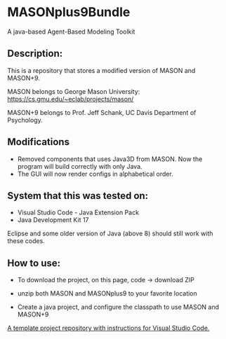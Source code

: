 # MASONplus9Bundle

A java-based Agent-Based Modeling Toolkit

## Description:

This is a repository that stores a modified version of MASON and MASON+9.

MASON belongs to George Mason University:
https://cs.gmu.edu/~eclab/projects/mason/

MASON+9 belongs to Prof. Jeff Schank, UC Davis Department of Psychology.

## Modifications

- Removed components that uses Java3D from MASON. Now the program will build correctly with only Java.
- The GUI will now render configs in alphabetical order.

## System that this was tested on:

- Visual Studio Code - Java Extension Pack
- Java Development Kit 17

Eclipse and some older version of Java (above 8) should still work with these codes.

## How to use:

- To download the project, on this page, code -> download ZIP

- unzip both MASON and MASONplus9 to your favorite location

- Create a java project, and configure the classpath to use MASON and MASON+9

[A template project repository with instructions for Visual Studio Code.](https://github.com/CAWorks-ChrisA/MASONplus9TemplateProject)
